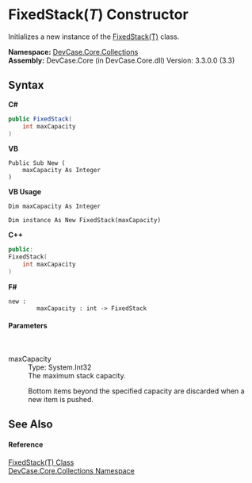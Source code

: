 # FixedStack(*T*) Constructor 
 

Initializes a new instance of the <a href="T_DevCase_Core_Collections_FixedStack_1">FixedStack(T)</a> class.

**Namespace:**&nbsp;<a href="N_DevCase_Core_Collections">DevCase.Core.Collections</a><br />**Assembly:**&nbsp;DevCase.Core (in DevCase.Core.dll) Version: 3.3.0.0 (3.3)

## Syntax

**C#**<br />
``` C#
public FixedStack(
	int maxCapacity
)
```

**VB**<br />
``` VB
Public Sub New ( 
	maxCapacity As Integer
)
```

**VB Usage**<br />
``` VB Usage
Dim maxCapacity As Integer

Dim instance As New FixedStack(maxCapacity)
```

**C++**<br />
``` C++
public:
FixedStack(
	int maxCapacity
)
```

**F#**<br />
``` F#
new : 
        maxCapacity : int -> FixedStack
```


#### Parameters
&nbsp;<dl><dt>maxCapacity</dt><dd>Type: System.Int32<br />The maximum stack capacity. 

 Bottom items beyond the specified capacity are discarded when a new item is pushed.</dd></dl>

## See Also


#### Reference
<a href="T_DevCase_Core_Collections_FixedStack_1">FixedStack(T) Class</a><br /><a href="N_DevCase_Core_Collections">DevCase.Core.Collections Namespace</a><br />